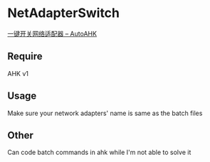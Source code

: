 # NetAdapterSwitch
[一键开关网络适配器 – AutoAHK](https://www.autoahk.com/?p=43494)

## Require

AHK v1

## Usage

Make sure your network adapters' name is same as the batch files

## Other

Can code batch commands in ahk while I'm not able to solve it

